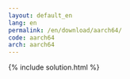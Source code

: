 ```yaml
---
layout: default_en
lang: en
permalink: /en/download/aarch64/
code: aarch64
arch: aarch64
---
```

{% include solution.html %}
